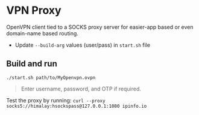 # VPN Proxy

OpenVPN client tied to a SOCKS proxy server for easier-app based  or even domain-name based routing.

- Update `--build-arg` values (user/pass) in `start.sh` file

## Build and run

`./start.sh path/to/MyOpenvpn.ovpn`

> Enter username, password, and OTP if required.

Test the proxy by running: `curl --proxy socks5://himalay:hsockspass@127.0.0.1:1080 ipinfo.io`
